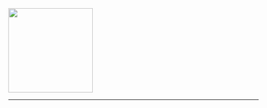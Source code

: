   <img height="170em" src="https://github-readme-stats.vercel.app/api/top-langs/?username=juujacometti&layout=compact&langs_count=8&theme=dark"/>
</div>
  <hr>  

